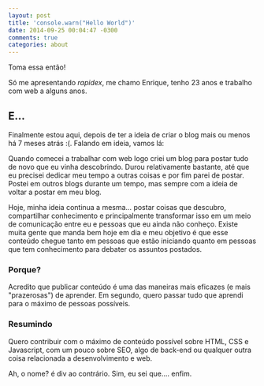 ```yaml
---
layout: post
title: 'console.warn("Hello World")'
date: 2014-09-25 00:04:47 -0300
comments: true
categories: about
---
```


Toma essa então!

Só me apresentando _rapidex_, me chamo Enrique, tenho 23 anos e trabalho com web a alguns anos.<!--more-->

## E…

Finalmente estou aqui, depois de ter a ideia de criar o blog mais ou menos há 7 meses atrás :(.
Falando em ideia, vamos lá:

Quando comecei a trabalhar com web logo criei um blog para postar tudo de novo que eu vinha descobrindo. Durou relativamente bastante, até que eu precisei dedicar meu tempo a outras coisas e por fim parei de postar. Postei em outros blogs durante um tempo, mas sempre com a ideia de voltar a postar em meu blog.

Hoje, minha ideia continua a mesma… postar coisas que descubro, compartilhar conhecimento e principalmente transformar isso em um meio de comunicação entre eu e pessoas que eu ainda não conheço. Existe muita gente que manda bem hoje em dia e meu objetivo é que esse conteúdo chegue tanto em pessoas que estão iniciando quanto em pessoas que tem conhecimento para debater os assuntos postados.

### Porque?
Acredito que publicar conteúdo é uma das maneiras mais eficazes (e mais "prazerosas") de aprender. Em segundo, quero passar tudo que aprendi para o máximo de pessoas possíveis.

### Resumindo
Quero contribuir com o máximo de conteúdo possível sobre HTML, CSS e Javascript, com um pouco sobre SEO, algo de back-end ou qualquer outra coisa relacionada a desenvolvimento e web.


Ah, o nome? é div ao contrário. Sim, eu sei que…. enfim.
